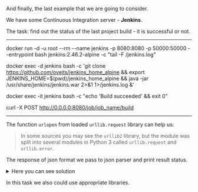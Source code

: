 And finally, the last example that we are going to consider.

We have some Continuous Integration server - **Jenkins**.

The task: find out the status of the last project build - it is successful or not.

***
docker run -d -u root --rm --name jenkins -p 8080:8080 
-p 50000:50000 --entrypoint bash jenkins:2.46.2-alpine -c "tail -F /jenkins.log" 

docker exec -d jenkins bash -c 'git clone https://github.com/oveits/jenkins_home_alpine 
&& export JENKINS_HOME=$(pwd)/jenkins_home_alpine && java -jar /usr/share/jenkins/jenkins.war 2>&1 
1>/jenkins.log &'

docker exec -it jenkins bash -c "echo 'Build succeeded' && exit 0"

curl -X POST http://0.0.0.0:8080/job/job_name/build 
***

The function <code>urlopen</code> from loaded <code>urllib.request</code> library can help us.

> In some sources you may see the <code>urllib2</code> library, but the 
> module was split into several modules in Python 3 called 
> <code>urllib.request</code> and <code>urllib.error</code>.

The response of json format we pass to json parser and print result status.

<details> <summary>Here you can see solution</summary>

```
import json, urllib.request

jenkins_url = ({{TRAFFIC_HOST1_80}})
jenkins_job = '/lastBuild/api/json'

data = json.load(urllib.request.urlopen(jenkins_url + jenkins_job))
print(data['result'])
```
</details>

In this task we also could use appropriate libraries.